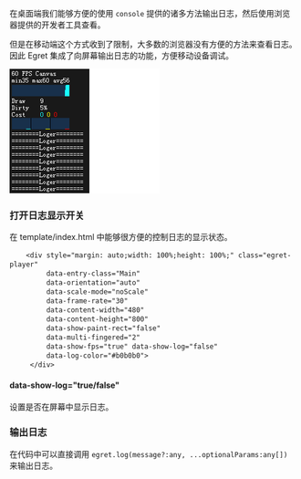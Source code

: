 在桌面端我们能够方便的使用 `console` 提供的诸多方法输出日志，然后使用浏览器提供的开发者工具查看。

但是在移动端这个方式收到了限制，大多数的浏览器没有方便的方法来查看日志。
因此 Egret 集成了向屏幕输出日志的功能，方便移动设备调试。

![显示日志](575e991fdd5f8.png)

### 打开日志显示开关

在 template/index.html 中能够很方便的控制日志的显示状态。

```
    <div style="margin: auto;width: 100%;height: 100%;" class="egret-player"
         data-entry-class="Main"
         data-orientation="auto"
         data-scale-mode="noScale"
         data-frame-rate="30"
         data-content-width="480"
         data-content-height="800"
         data-show-paint-rect="false"
         data-multi-fingered="2"
         data-show-fps="true" data-show-log="false"
         data-log-color="#b0b0b0"> 
     </div>
```

#### data-show-log="true/false"
        
   设置是否在屏幕中显示日志。

### 输出日志

在代码中可以直接调用 `egret.log(message?:any, ...optionalParams:any[])` 来输出日志。